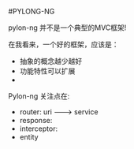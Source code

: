 #PYLONG-NG

pylon-ng 并不是一个典型的MVC框架!

在我看来，一个好的框架，应该是：

* 抽象的概念越少越好
* 功能特性可以扩展
*

Pylon-ng 关注点在:
* router:    uri ---> service
* response:
* interceptor:
* entity
